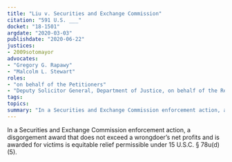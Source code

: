 ```yaml
---
title: "Liu v. Securities and Exchange Commission"
citation: "591 U.S. ___"
docket: "18-1501"
argdate: "2020-03-03"
publishdate: "2020-06-22"
justices:
- 2009sotomayor
advocates:
- "Gregory G. Rapawy"
- "Malcolm L. Stewart"
roles:
- "on behalf of the Petitioners"
- "Deputy Solicitor General, Department of Justice, on behalf of the Respondent"
tags:
topics:
summary: "In a Securities and Exchange Commission enforcement action, a disgorgement award that does not exceed a wrongdoer’s net profits and is awarded for victims is equitable relief permissible under 15 U.S.C. § 78u(d)(5)."
---
```

In a Securities and Exchange Commission enforcement action, a disgorgement award that does not exceed a wrongdoer’s net profits and is awarded for victims is equitable relief permissible under 15 U.S.C. § 78u(d)(5).